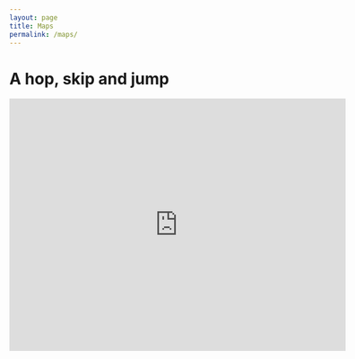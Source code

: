 ```yaml
---
layout: page
title: Maps
permalink: /maps/
---
```


# A hop, skip and jump
<iframe src="https://www.google.com/maps/@30.46484,-80.868111,3z/data=!4m3!11m2!2sXTl5sqjhLeDMMwtFV-RylOtAAv0Zrg!3e3" width="600" height="450" frameborder="0" style="border:0" allowfullscreen></iframe>
